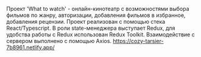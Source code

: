 Проект 'What to watch' - онлайн-кинотеатр с возможностями выбора фильмов по жанру, авторизации, добавления фильмов в избранное, добавления рецензии. Проект реализован с помощью стека React/Typescript. В роли state-менеджера выступает Redux, для удобства работы с Redux использован Redux Toolkit. Взаимодействие с сервером выполнено с помощью Axios. https://cozy-tarsier-7b8961.netlify.app/
